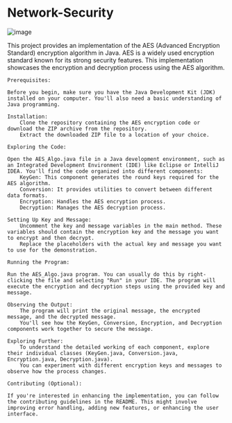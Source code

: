 # Network-Security
![image](https://github.com/Arshiakhan50/Network-Security/assets/142938717/db230e69-d5dc-4ac0-b808-300a9343ec17)

This project provides an implementation of the AES (Advanced Encryption Standard) encryption algorithm in Java. AES is a widely used encryption standard known for its strong security features. This implementation showcases the encryption and decryption process using the AES algorithm.

    Prerequisites:

    Before you begin, make sure you have the Java Development Kit (JDK) installed on your computer. You'll also need a basic understanding of Java programming.

    Installation:
        Clone the repository containing the AES encryption code or download the ZIP archive from the repository.
        Extract the downloaded ZIP file to a location of your choice.

    Exploring the Code:

    Open the AES_Algo.java file in a Java development environment, such as an Integrated Development Environment (IDE) like Eclipse or IntelliJ IDEA. You'll find the code organized into different components:
        KeyGen: This component generates the round keys required for the AES algorithm.
        Conversion: It provides utilities to convert between different data formats.
        Encryption: Handles the AES encryption process.
        Decryption: Manages the AES decryption process.

    Setting Up Key and Message:
        Uncomment the key and message variables in the main method. These variables should contain the encryption key and the message you want to encrypt and then decrypt.
        Replace the placeholders with the actual key and message you want to use for the demonstration.

    Running the Program:

    Run the AES_Algo.java program. You can usually do this by right-clicking the file and selecting "Run" in your IDE. The program will execute the encryption and decryption steps using the provided key and message.

    Observing the Output:
        The program will print the original message, the encrypted message, and the decrypted message.
        You'll see how the KeyGen, Conversion, Encryption, and Decryption components work together to secure the message.

    Exploring Further:
        To understand the detailed working of each component, explore their individual classes (KeyGen.java, Conversion.java, Encryption.java, Decryption.java).
        You can experiment with different encryption keys and messages to observe how the process changes.

    Contributing (Optional):

    If you're interested in enhancing the implementation, you can follow the contributing guidelines in the README. This might involve improving error handling, adding new features, or enhancing the user interface.
